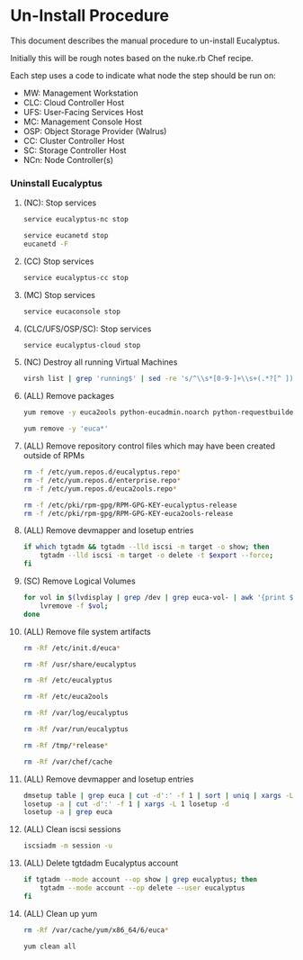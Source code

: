# Un-Install Procedure

This document describes the manual procedure to un-install Eucalyptus.

Initially this will be rough notes based on the nuke.rb Chef recipe.

Each step uses a code to indicate what node the step should be run on:
- MW:  Management Workstation
- CLC: Cloud Controller Host
- UFS: User-Facing Services Host
- MC:  Management Console Host
- OSP: Object Storage Provider (Walrus)
- CC:  Cluster Controller Host
- SC:  Storage Controller Host
- NCn: Node Controller(s)


### Uninstall Eucalyptus

1. (NC): Stop services

    ```bash
    service eucalyptus-nc stop

    service eucanetd stop
    eucanetd -F
    ```

2. (CC) Stop services

    ```bash
    service eucalyptus-cc stop
    ```

3. (MC) Stop services

    ```bash
    service eucaconsole stop
    ```

4. (CLC/UFS/OSP/SC): Stop services

    ```bash
    service eucalyptus-cloud stop
    ```

5. (NC) Destroy all running Virtual Machines

    ```bash
    virsh list | grep 'running$' | sed -re 's/^\\s*[0-9-]+\\s+(.*?[^ ])\\s+running$/\"\\1\"/' | xargs -r -n 1 -P 1 virsh destroy
    ```

6. (ALL) Remove packages

    ```bash
    yum remove -y euca2ools python-eucadmin.noarch python-requestbuilder

    yum remove -y 'euca*'
    ```

7. (ALL) Remove repository control files which may have been created outside of RPMs

    ```bash
    rm -f /etc/yum.repos.d/eucalyptus.repo*
    rm -f /etc/yum.repos.d/enterprise.repo*
    rm -f /etc/yum.repos.d/euca2ools.repo*

    rm -f /etc/pki/rpm-gpg/RPM-GPG-KEY-eucalyptus-release
    rm -f /etc/pki/rpm-gpg/RPM-GPG-KEY-euca2ools-release
    ```

8. (ALL) Remove devmapper and losetup entries

    ```bash
    if which tgtadm && tgtadm --lld iscsi -m target -o show; then 
        tgtadm --lld iscsi -m target -o delete -t $export --force;
    fi
    ```

9. (SC) Remove Logical Volumes

    ```bash
    for vol in $(lvdisplay | grep /dev | grep euca-vol- | awk '{print $3}'); do
        lvremove -f $vol;
    done
    ```

10. (ALL) Remove file system artifacts

    ```bash
    rm -Rf /etc/init.d/euca*

    rm -Rf /usr/share/eucalyptus

    rm -Rf /etc/eucalyptus

    rm -Rf /etc/euca2ools

    rm -Rf /var/log/eucalyptus

    rm -Rf /var/run/eucalyptus

    rm -Rf /tmp/*release*

    rm -Rf /var/chef/cache
    ```

11. (ALL) Remove devmapper and losetup entries

    ```bash
    dmsetup table | grep euca | cut -d':' -f 1 | sort | uniq | xargs -L 1 dmsetup remove
    losetup -a | cut -d':' -f 1 | xargs -L 1 losetup -d
    losetup -a | grep euca
    ```

12. (ALL) Clean iscsi sessions

    ```bash
    iscsiadm -m session -u
    ```

13. (ALL) Delete tgtdadm Eucalyptus account

    ```bash
    if tgtadm --mode account --op show | grep eucalyptus; then
        tgtadm --mode account --op delete --user eucalyptus
    fi
    ```

14. (ALL) Clean up yum

    ```bash
    rm -Rf /var/cache/yum/x86_64/6/euca*

    yum clean all
    ```

